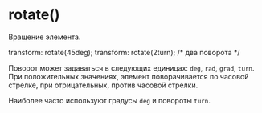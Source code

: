 # rotate()
Вращение элемента.

  transform: rotate(45deg);
  transform: rotate(2turn); /* два поворота */

Поворот может задаваться в следующих единицах: `deg`, `rad`, `grad`, `turn`. При положительных значениях, элемент поворачивается по часовой стрелке, при отрицательных, против часовой стрелки.

Наиболее часто используют градусы `deg` и повороты `turn`.
